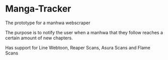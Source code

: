 # Manga-Tracker
The prototype for a manhwa webscraper

The purpose is to notify the user when a manhwa that they follow reaches a certain amount of new chapters.

Has support for Line Webtoon, Reaper Scans, Asura Scans and Flame Scans

